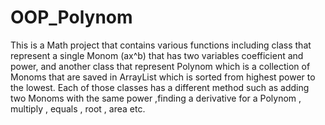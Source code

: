 # OOP_Polynom
This is a Math project that contains various functions including class that represent a single Monom (ax^b) that has two variables
coefficient and power, and another class that represent Polynom which is a collection of Monoms that are saved in ArrayList which is
sorted from highest power to the lowest. Each of those classes has a different method such as adding two Monoms with the same power
,finding a derivative for a Polynom , multiply , equals , root , area etc.
